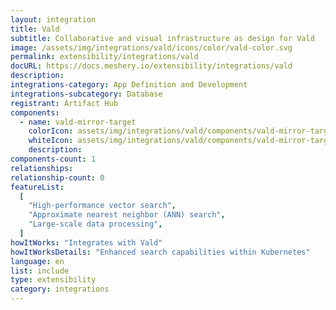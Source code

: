 ```yaml
---
layout: integration
title: Vald
subtitle: Collaborative and visual infrastructure as design for Vald
image: /assets/img/integrations/vald/icons/color/vald-color.svg
permalink: extensibility/integrations/vald
docURL: https://docs.meshery.io/extensibility/integrations/vald
description:
integrations-category: App Definition and Development
integrations-subcategory: Database
registrant: Artifact Hub
components:
  - name: vald-mirror-target
    colorIcon: assets/img/integrations/vald/components/vald-mirror-target/icons/color/vald-mirror-target-color.svg
    whiteIcon: assets/img/integrations/vald/components/vald-mirror-target/icons/white/vald-mirror-target-white.svg
    description:
components-count: 1
relationships:
relationship-count: 0
featureList:
  [
    "High-performance vector search",
    "Approximate nearest neighbor (ANN) search",
    "Large-scale data processing",
  ]
howItWorks: "Integrates with Vald"
howItWorksDetails: "Enhanced search capabilities within Kubernetes"
language: en
list: include
type: extensibility
category: integrations
---
```


